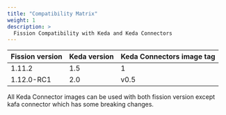 ```yaml
---
title: "Compatibility Matrix"
weight: 1
description: >
  Fission Compatibility with Keda and Keda Connectors
---
```


| Fission version | Keda version | Keda Connectors image tag |
| --------------- | ------------ | ------------------------- |
| 1.11.2          | 1.5          | 1                         |
| 1.12.0-RC1      | 2.0          | v0.5                      |

All Keda Connector images can be used with both fission version except kafa connector which has some breaking changes.